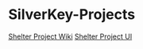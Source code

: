 # SilverKey-Projects
[Shelter Project Wiki](https://github.com/silverkeytech/shelter/wiki/Requirements)
[Shelter Project UI](https://drive.google.com/file/d/19Ccv1KXXxb4wCzLVlAv5XRDPzk5YylgU/view?usp=sharing)
